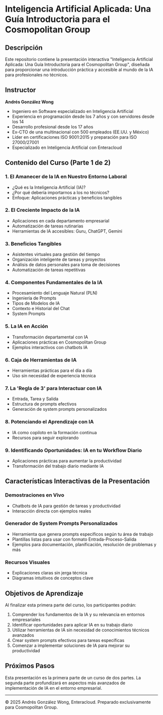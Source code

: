 # Inteligencia Artificial Aplicada: Una Guía Introductoria para el Cosmopolitan Group

## Descripción

Este repositorio contiene la presentación interactiva "Inteligencia Artificial Aplicada: Una Guía Introductoria para el Cosmopolitan Group", diseñada para proporcionar una introducción práctica y accesible al mundo de la IA para profesionales no técnicos.

## Instructor

**Andrés González Wong**
- Ingeniero en Software especializado en Inteligencia Artificial
- Experiencia en programación desde los 7 años y con servidores desde los 14
- Desarrollo profesional desde los 17 años
- Ex-CTO de una multinacional con 500 empleados (EE.UU. y México)
- Líder en certificaciones ISO 9001:2015 y preparación para ISO 27000/27001
- Especializado en Inteligencia Artificial con Enteracloud

## Contenido del Curso (Parte 1 de 2)

### 1. El Amanecer de la IA en Nuestro Entorno Laboral
- ¿Qué es la Inteligencia Artificial (IA)?
- ¿Por qué debería importarnos a los no técnicos?
- Enfoque: Aplicaciones prácticas y beneficios tangibles

### 2. El Creciente Impacto de la IA
- Aplicaciones en cada departamento empresarial
- Automatización de tareas rutinarias
- Herramientas de IA accesibles: Guru, ChatGPT, Gemini

### 3. Beneficios Tangibles
- Asistentes virtuales para gestión del tiempo
- Organización inteligente de tareas y proyectos
- Análisis de datos personales para toma de decisiones
- Automatización de tareas repetitivas

### 4. Componentes Fundamentales de la IA
- Procesamiento del Lenguaje Natural (PLN)
- Ingeniería de Prompts
- Tipos de Modelos de IA
- Contexto e Historial del Chat
- System Prompts

### 5. La IA en Acción
- Transformación departamental con IA
- Aplicaciones prácticas en Cosmopolitan Group
- Ejemplos interactivos con chatbots IA

### 6. Caja de Herramientas de IA
- Herramientas prácticas para el día a día
- Uso sin necesidad de experiencia técnica

### 7. La 'Regla de 3' para Interactuar con IA
- Entrada, Tarea y Salida
- Estructura de prompts efectivos
- Generación de system prompts personalizados

### 8. Potenciando el Aprendizaje con IA
- IA como copiloto en la formación continua
- Recursos para seguir explorando

### 9. Identificando Oportunidades: IA en tu Workflow Diario
- Aplicaciones prácticas para aumentar la productividad
- Transformación del trabajo diario mediante IA

## Características Interactivas de la Presentación

### Demostraciones en Vivo
- Chatbots de IA para gestión de tareas y productividad
- Interacción directa con ejemplos reales

### Generador de System Prompts Personalizados
- Herramienta que genera prompts específicos según tu área de trabajo
- Plantillas listas para usar con formato Entrada-Proceso-Salida
- Ejemplos para documentación, planificación, resolución de problemas y más

### Recursos Visuales
- Explicaciones claras sin jerga técnica
- Diagramas intuitivos de conceptos clave

## Objetivos de Aprendizaje

Al finalizar esta primera parte del curso, los participantes podrán:

1. Comprender los fundamentos de la IA y su relevancia en entornos empresariales
2. Identificar oportunidades para aplicar IA en su trabajo diario
3. Utilizar herramientas de IA sin necesidad de conocimientos técnicos avanzados
4. Crear system prompts efectivos para tareas específicas
5. Comenzar a implementar soluciones de IA para mejorar su productividad

## Próximos Pasos

Esta presentación es la primera parte de un curso de dos partes. La segunda parte profundizará en aspectos más avanzados de implementación de IA en el entorno empresarial.

---

© 2025 Andrés González Wong, Enteracloud. Preparado exclusivamente para Cosmopolitan Group.
